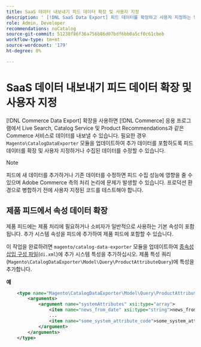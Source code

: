 ```yaml
---
title: SaaS 데이터 내보내기 피드 데이터 확장 및 사용자 지정
description: ' [!DNL SaaS Data Export] 피드 데이터를 확장하고 사용자 지정하는 방법을 알아봅니다.'
role: Admin, Developer
recommendations: noCatalog
source-git-commit: 51238f86f36a756b86d07bdf6bb0a5cf0c61cbeb
workflow-type: tm+mt
source-wordcount: '179'
ht-degree: 0%

---
```


# SaaS 데이터 내보내기 피드 데이터 확장 및 사용자 지정

[!DNL Commerce Data Export] 확장을 사용하면 [!DNL Commerce] 응용 프로그램에서 Live Search, Catalog Service 및 Product Recommendations과 같은 Commerce 서비스로 데이터를 내보낼 수 있습니다. 필요한 경우 `Magento\CatalogDataExporter` 모듈을 업데이트하여 추가 데이터를 포함하도록 피드 데이터를 확장 및 사용자 지정하거나 수집된 데이터를 수정할 수 있습니다.

>[!NOTE]
>
>피드에 새 데이터를 추가하거나 기존 데이터를 수정하면 피드 수집 성능에 영향을 줄 수 있으며 Adobe Commerce 측의 처리 논리에 문제가 발생할 수 있습니다. 프로덕션 환경으로 병합하기 전에 사용자 지정된 코드를 테스트해야 합니다.

## 제품 피드에서 속성 데이터 확장

제품 피드에는 제품 처리에 필요하거나 소비자가 일반적으로 사용하는 기본 속성이 포함됩니다. 추가 시스템 속성을 피드에 추가하여 제품 피드에 포함할 수 있습니다.

이 작업을 완료하려면 `magento/catalog-data-exporter` 모듈을 업데이트하여 [종속성 삽입 구성 파일](https://developer.adobe.com/commerce/php/development/build/dependency-injection-file/)(`di.xml`)에 추가 시스템 특성을 추가하십시오. 제품 특성 쿼리(`Magento\CatalogDataExporter\Model\Query\ProductAttributeQuery`)에 특성을 추가합니다.

**예**

```xml
    <type name="Magento\CatalogDataExporter\Model\Query\ProductAttributeQuery">
        <arguments>
            <argument name="systemAttributes" xsi:type="array">
                <item name="news_from_date" xsi:type="string">news_from_date</item>
                ...
                <item name="some_system_attribute_code">some_system_attribute_code</item>
            </argument>
        </arguments>
    </type>
```
